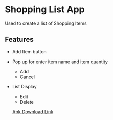 # Shopping List App
Used to create a list of Shopping Items

## Features
* Add Item button
* Pop up for enter item name and item quantity
  - Add
  - Cancel
* List Display
  - Edit
  - Delete

  [Apk Download Link](https://github.com/kaustubhsuryakantdeshpande/My-Shopping-List/blob/master/MyShoppingList.apk)
